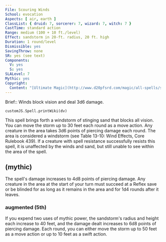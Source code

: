 ```yaml
---
File: Scouring Winds
School: evocation
Aspects: [ air, earth ]
ClassList: { druid: 7, sorcerer: 7, wizard: 7, witch: 7 }
CastTime: standard action
Range: medium (100 + 10 ft./level)
Effect: sandstorm in 20-ft. radius, 20 ft. high
Duration: 1 round/level
Dismissible: yes
SavingThrow: none
SR: yes (see text)
Components:
  V: yes
  S: yes
SLALevel: 7
Mythic: yes
Copyright:
  Content: "[Ultimate Magic](http://www.d20pfsrd.com/magic/all-spells/s/scouring-winds)"
---
```

Brief:: Winds block vision and deal 3d6 damage.

```dataviewjs
customJS.Spell.printWiki(dv)
```

This spell brings forth a windstorm of stinging sand that blocks all vision. You can move the storm up to 30 feet each round as a move action.  Any creature in the area takes 3d6 points of piercing damage each round. The area is considered a windstorm (see Table 13-10: Wind Effects, Core Rulebook 439).  If a creature with spell resistance successfully resists this spell, it is unaffected by the winds and sand, but still unable to see within the area of the spell.


## (mythic)

The spell's damage increases to 4d8 points of piercing damage. Any creature in the area at the start of your turn must succeed at a Reflex save or be blinded for as long as it remains in the area and for 1d4 rounds after it leaves.


### augmented (5th)

If you expend two uses of mythic power, the sandstorm's radius and height each increase to 40 feet, and the damage dealt increases to 6d8 points of piercing damage. Each round, you can either move the storm up to 50 feet as a move action or up to 10 feet as a swift action.
